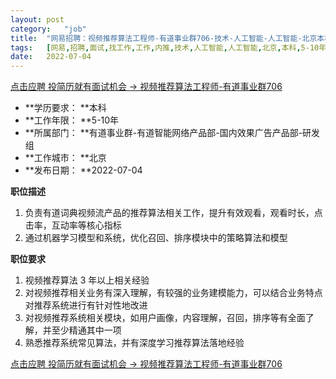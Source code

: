 ```yaml
---
layout:	post
category:	"job"
title:	"网易招聘：视频推荐算法工程师-有道事业群706-技术-人工智能-人工智能-北京本科5-10年"
tags:	[网易,招聘,面试,找工作,工作,内推,技术,人工智能,人工智能,北京,本科,5-10年]
date:	2022-07-04
---
```


[点击应聘 投简历就有面试机会 -> 视频推荐算法工程师-有道事业群706](http://mobile.bole.netease.com/bole/boleDetail?id=38074&employeeId=346f03c3cda5f04c&key=all)



- **学历要求： **本科
- **工作年限： **5-10年
- **所属部门： **有道事业群-有道智能网络产品部-国内效果广告产品部-研发组
- **工作城市： **北京
- **发布日期： **2022-07-04



**职位描述**
1. 负责有道词典视频流产品的推荐算法相关工作，提升有效观看，观看时长，点击率，互动率等核心指标
2. 通过机器学习模型和系统，优化召回、排序模块中的策略算法和模型



**职位要求**
1. 视频推荐算法 3 年以上相关经验
2. 对视频推荐相关业务有深入理解，有较强的业务建模能力，可以结合业务特点对推荐系统进行有针对性地改进
3. 对视频推荐系统相关模块，如用户画像，内容理解，召回，排序等有全面了解，并至少精通其中一项
4. 熟悉推荐系统常见算法，并有深度学习推荐算法落地经验



[点击应聘 投简历就有面试机会 -> 视频推荐算法工程师-有道事业群706](http://mobile.bole.netease.com/bole/boleDetail?id=38074&employeeId=346f03c3cda5f04c&key=all)